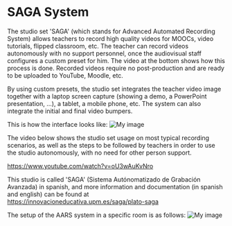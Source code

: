 # SAGA System

The studio set 'SAGA' (which stands for Advanced Automated Recording System) allows teachers to record high quality videos for MOOCs, video tutorials, flipped classroom, etc. The teacher can record videos autonomously with no support personnel, once the audiovisual staff configures a custom preset for him. The video at the bottom shows how this process is done. Recorded videos require no post-production and are ready to be uploaded to YouTube, Moodle, etc.

By using custom presets, the studio set integrates the teacher video image together with a laptop screen capture (showing a demo, a PowerPoint presentation, ...), a tablet, a mobile phone, etc. The system can also integrate the initial and final video bumpers.

This is how the interface looks like:
![My image](/AARS_System_captura.png?raw=true)

The video below shows the studio set usage on most typical recording scenarios, as well as the steps to be followed by teachers in order to use the studio autonomously, with no need for other person support.

https://www.youtube.com/watch?v=oU3wAuKvNro

This studio is called 'SAGA' (Sistema Autónomatizado de Grabación Avanzada) in spanish, and more information and documentation (in spanish and english) can be found at https://innovacioneducativa.upm.es/saga/plato-saga

The setup of the AARS system in a specific room is as follows:
![My image](/Plato_Etsit_Main.jpg?raw=true)
